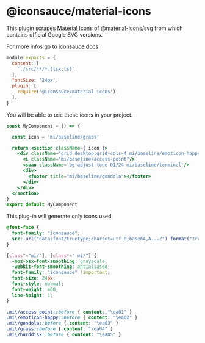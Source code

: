 # @iconsauce/material-icons

This plugin scrapes [Material Icons](https://github.com/material-icons/material-icons) of [@material-icons/svg](https://github.com/material-icons/material-icons) from which contains official Google SVG versions.

For more infos go to [iconsauce docs][iconsauce-docs].

```js
module.exports = {
  content: [
    './src/**/*.{tsx,ts}',
  ],
  fontSize: '24px',
  plugin: [
    require('@iconsauce/material-icons'),
  ],
}
```

You will be able to use these icons in your project.

```jsx
const MyComponent = () => {

  const icon = 'mi/baseline/grass'

  return <section className={ icon }>
    <div className="grid desktop:grid-cols-4 mi/baseline/emoticon-happy tablet:grid-cols-2 grid-cols-1 desktop:gap-6 gap-12 desktop:auto-rows-fr desktop:items-end">
      <i className="mi/baseline/access-point"/>
      <span className='bg-adjust-tone-01/24 mi/baseline/terminal'/>
      <div>
        <footer title="mi/baseline/gondola"></footer>
      </div>
    </div>
  </section>
}
export default MyComponent
```

This plug-in will generate only icons used:

```css
@font-face {
  font-family: "iconsauce";
  src: url("data:font/truetype;charset=utf-8;base64,A...Z") format("truetype");
}

[class^="mi/"], [class*=" mi/"] {
  -moz-osx-font-smoothing: grayscale;
  -webkit-font-smoothing: antialiased;
  font-family: "iconsauce" !important;
  font-size: 24px;
  font-style: normal;
  font-weight: 400;
  line-height: 1;
}

.mi\/access-point::before { content: "\ea01" }
.mi\/emoticon-happy::before { content: "\ea02" }
.mi\/gondola::before { content: "\ea03" }
.mi\/grass::before { content: "\ea04" }
.mi\/harddisk::before { content: "\ea05" }
```

[iconsauce-docs]: https://iconsauce.github.io/docs/
